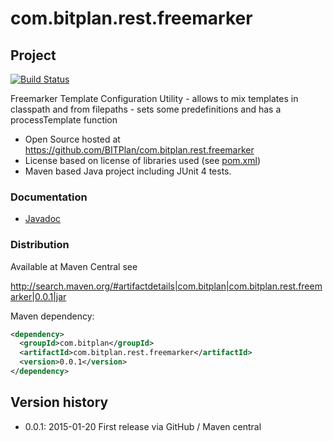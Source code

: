 com.bitplan.rest.freemarker
===========================

## Project
[![Build Status](https://travis-ci.org/BITPlan/com.bitplan.rest.freemarker.svg?branch=master)](https://travis-ci.org/BITPlan/com.bitplan.rest.freemarker)

Freemarker Template Configuration Utility - allows to mix templates in classpath and from filepaths - sets some
predefinitions and has a processTemplate function

* Open Source hosted at https://github.com/BITPlan/com.bitplan.rest.freemarker
* License based on license of libraries used (see [pom.xml](https://github.com/BITPlan/com.bitplan.rest.freemarker/blob/master/pom.xml))
* Maven based Java project including JUnit 4 tests.

### Documentation
* [Javadoc](http://bitplan.github.io/com.bitplan.rest.freemarker/apidocs/index.html)

### Distribution
Available at Maven Central see 

http://search.maven.org/#artifactdetails|com.bitplan|com.bitplan.rest.freemarker|0.0.1|jar

Maven dependency:

```xml
<dependency>
  <groupId>com.bitplan</groupId>
  <artifactId>com.bitplan.rest.freemarker</artifactId>
  <version>0.0.1</version>
</dependency>
```

## Version history
* 0.0.1: 2015-01-20 First release via GitHub / Maven central